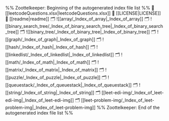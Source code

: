 %% Zoottelkeeper: Beginning of the autogenerated index file list  %%
📄 [[leetcodeQuestions.xlsx|leetcodeQuestions.xlsx]]
📄 [[LICENSE|LICENSE]]
📄 [[readme|readme]]
🗂️ ![[array/_Index_of_array|_Index_of_array]]
🗂️ ![[binary_search_tree/_Index_of_binary_search_tree|_Index_of_binary_search_tree]]
🗂️ ![[binary_tree/_Index_of_binary_tree|_Index_of_binary_tree]]
🗂️ ![[graph/_Index_of_graph|_Index_of_graph]]
🗂️ ![[hash/_Index_of_hash|_Index_of_hash]]
🗂️ ![[linkedlist/_Index_of_linkedlist|_Index_of_linkedlist]]
🗂️ ![[math/_Index_of_math|_Index_of_math]]
🗂️ ![[matrix/_Index_of_matrix|_Index_of_matrix]]
🗂️ ![[puzzle/_Index_of_puzzle|_Index_of_puzzle]]
🗂️ ![[queuestack/_Index_of_queuestack|_Index_of_queuestack]]
🗂️ ![[string/_Index_of_string|_Index_of_string]]
🗂️ [[leet-edi-img/_Index_of_leet-edi-img|_Index_of_leet-edi-img]]
🗂️ [[leet-problem-img/_Index_of_leet-problem-img|_Index_of_leet-problem-img]]
%% Zoottelkeeper: End of the autogenerated index file list  %%
